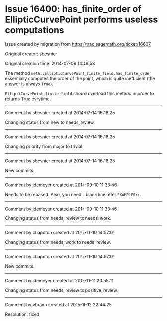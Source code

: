 # Issue 16400: has_finite_order of EllipticCurvePoint performs useless computations

Issue created by migration from https://trac.sagemath.org/ticket/16637

Original creator: sbesnier

Original creation time: 2014-07-09 14:49:58

The method `meth::EllipticCurvePoint_finite_field.has_finite_order` essentially computes the order of the point, which is quite inefficient (the answer is always `True`).

`ElliptiCurvePoint_finite_field` should overload this method in order to returns True evrytime.


---

Comment by sbesnier created at 2014-07-14 16:18:25

Changing status from new to needs_review.


---

Comment by sbesnier created at 2014-07-14 16:18:25

Changing priority from major to trivial.


---

Comment by sbesnier created at 2014-07-14 16:18:25

New commits:


---

Comment by jdemeyer created at 2014-09-10 11:33:46

Needs to be rebased. Also, you need a blank line after `EXAMPLES::`.


---

Comment by jdemeyer created at 2014-09-10 11:33:46

Changing status from needs_review to needs_work.


---

Comment by chapoton created at 2015-11-10 14:57:01

Changing status from needs_work to needs_review.


---

Comment by chapoton created at 2015-11-10 14:57:01

New commits:


---

Comment by jdemeyer created at 2015-11-11 20:55:11

Changing status from needs_review to positive_review.


---

Comment by vbraun created at 2015-11-12 22:44:25

Resolution: fixed
